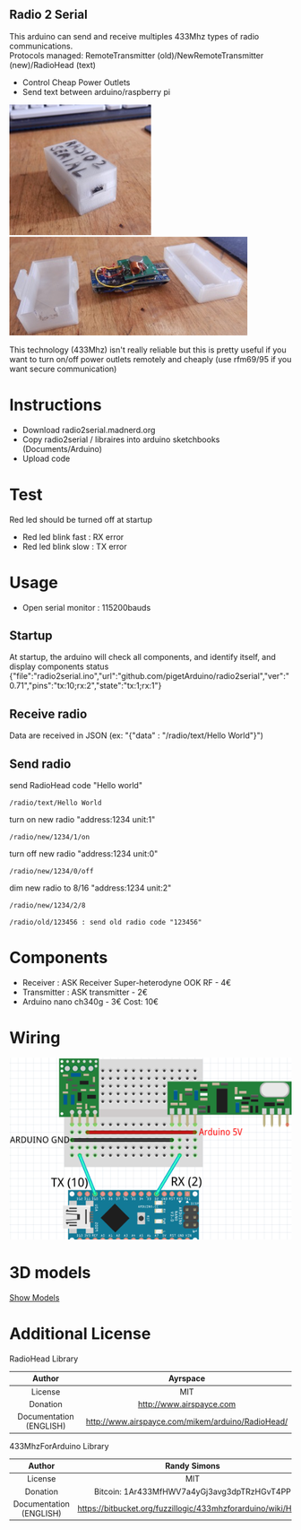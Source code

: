 Radio 2 Serial
----
This arduino can send and receive multiples 433Mhz types of radio communications.   
Protocols managed: RemoteTransmitter (old)/NewRemoteTransmitter (new)/RadioHead (text)

* Control Cheap Power Outlets
* Send text between arduino/raspberry pi

![radio2serial](https://github.com/pigetArduino/radio2serial/blob/master/doc/radio2serial.jpg)
![radio2serial_internal](https://github.com/pigetArduino/radio2serial/blob/master/doc/radio2serial_internal.jpg)

This technology (433Mhz) isn't really reliable but this is pretty useful if you want to turn on/off power outlets remotely and cheaply (use rfm69/95 if you want secure communication)   

# Instructions
* Download radio2serial.madnerd.org
* Copy radio2serial / libraires into arduino sketchbooks (Documents/Arduino)
* Upload code

# Test
Red led should be turned off at startup
* Red led blink fast : RX error
* Red led blink slow : TX error

# Usage
* Open serial monitor : 115200bauds

## Startup
At startup, the arduino will check all components, and identify itself, and display components status
{"file":"radio2serial.ino","url":"github.com/pigetArduino/radio2serial","ver":"0.71","pins":"tx:10;rx:2","state":"tx:1;rx:1"}

## Receive radio
Data are received in JSON (ex: "{"data" : "/radio/text/Hello World"}")

## Send radio
send RadioHead code "Hello world"
```
/radio/text/Hello World
```
turn on new radio "address:1234 unit:1" 
```
/radio/new/1234/1/on
```
turn off new radio "address:1234 unit:0"
```
/radio/new/1234/0/off
```
dim new radio to 8/16 "address:1234 unit:2"
```
/radio/new/1234/2/8
```

```
/radio/old/123456 : send old radio code "123456"
```

# Components
* Receiver : ASK Receiver Super-heterodyne  OOK RF - 4€
* Transmitter : ASK transmitter - 2€
* Arduino nano ch340g - 3€
Cost: 10€

# Wiring
![Pinout](https://raw.githubusercontent.com/pigetArduino/radio2serial/master/doc/schema_radio2serial.png)


# 3D models
[Show Models](https://raw.githubusercontent.com/pigetArduino/radio2serial/master/3D/)

# Additional License

RadioHead Library

|Author                 | Ayrspace                                         |
|:---------------------:|:------------------------------------------------:|
|License                | MIT                                              |
|Donation               | http://www.airspayce.com                         |
|Documentation (ENGLISH)| http://www.airspayce.com/mikem/arduino/RadioHead/|


433MhzForArduino Library

|Author                 | Randy Simons                                                |
|:---------------------:|:-----------------------------------------------------------:|
|License                | MIT                                                         |
|Donation               | Bitcoin: 1Ar433MfHWV7a4yGj3avg3dpTRzHGvT4PP                 |
|Documentation (ENGLISH)| https://bitbucket.org/fuzzillogic/433mhzforarduino/wiki/Home|


